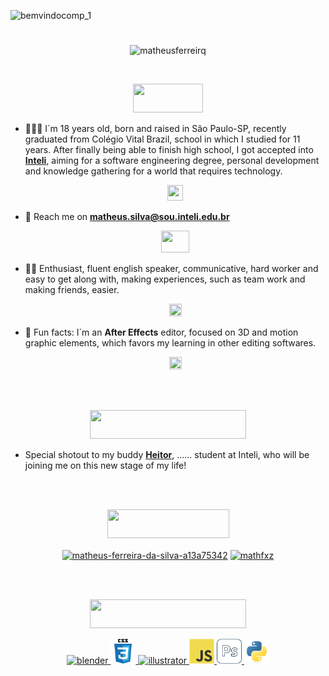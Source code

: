 ![bemvindocomp_1](https://github.com/user-attachments/assets/4825bd7e-61d7-4e3d-b447-2c4f10191ec0)
<h1 align="center"></h1>
<p align="center"> <img src="https://komarev.com/ghpvc/?username=matheusferreirq&label=Profile%20views&color=0e75b6&style=flat" alt="matheusferreirq" /> </p>

<br/>

<p align="center">
  <img width="112" height="46" src="https://github.com/user-attachments/assets/46f292a0-11ad-44a9-8402-8fac3771fc36">
</p>

- ​🧙🏽‍♂️​​ I´m 18 years old, born and raised in São Paulo-SP, recently graduated from Colégio Vital Brazil, school in which I studied for 11 years. After finally being able to finish high school, I got accepted into [**Inteli**](https://www.inteli.edu.br), aiming for a software engineering degree, personal development and knowledge gathering for a world that requires technology. <p align="center"><img src="https://github.com/user-attachments/assets/607f93a2-f93b-4209-891b-870c43240768" width="25" height="25"/>
</p>

- ​​​💬​ Reach me on **matheus.silva@sou.inteli.edu.br** <p align="center"><img src="https://github.com/user-attachments/assets/00ff0d00-fe01-4b4f-b324-d0ab0ee7b476" width="45" height="35"/>


- 👨‍💻​ Enthusiast, fluent english speaker, communicative, hard worker and easy to get along with, making experiences, such as team work and making friends, easier. <p align="center"><img src="https://github.com/user-attachments/assets/57e1f223-47c6-4de1-8e48-82f0b3033c78" width="20" height="20"/>

- 💫​ Fun facts: I´m an **After Effects** editor, focused on 3D and motion graphic elements, which favors my learning in other editing softwares. <p align="center"><img src="https://github.com/user-attachments/assets/c89d97ba-8768-4d12-9a39-22e3bc6a055f" width="20" height="20"/>

<br/>
<br/>

<p align="center">
  <img width="250" height="46" src="https://github.com/user-attachments/assets/5e138ff3-b812-4536-b5f8-01dd9ece251a">
</p>

- Special shotout to my buddy [**Heitor**](), ...... student at Inteli, who will be joining me on this new stage of my life!

<br/>
<br/>

<p align="center">
  <img width="195" height="46" src="https://github.com/user-attachments/assets/53e55bb2-1516-4fd9-8694-c52b19071555">
</p>


<p align="center">
<a href="https://linkedin.com/in/matheus-ferreira-da-silva-a13a75342" target="blank"><img align="center" src="https://raw.githubusercontent.com/rahuldkjain/github-profile-readme-generator/master/src/images/icons/Social/linked-in-alt.svg" alt="matheus-ferreira-da-silva-a13a75342" height="30" width="40" /></a>
<a href="https://instagram.com/mathfxz" target="blank"><img align="center" src="https://raw.githubusercontent.com/rahuldkjain/github-profile-readme-generator/master/src/images/icons/Social/instagram.svg" alt="mathfxz" height="30" width="40" /></a>
</p>

<br/>
<br/>

<p align="center">
  <img width="250" height="46" src="https://github.com/user-attachments/assets/78bb608a-388f-4eb2-a7a1-e54563b4e5fb">
</p>

<p align="center"> <a href="https://www.blender.org/" target="_blank" rel="noreferrer"> <img src="https://download.blender.org/branding/community/blender_community_badge_white.svg" alt="blender" width="40" height="40"/> </a> <a href="https://www.w3schools.com/css/" target="_blank" rel="noreferrer"> <img src="https://raw.githubusercontent.com/devicons/devicon/master/icons/css3/css3-original-wordmark.svg" alt="css3" width="40" height="40"/> </a> <a href="https://www.adobe.com/in/products/illustrator.html" target="_blank" rel="noreferrer"> <img src="https://www.vectorlogo.zone/logos/adobe_illustrator/adobe_illustrator-icon.svg" alt="illustrator" width="40" height="40"/> </a> <a href="https://developer.mozilla.org/en-US/docs/Web/JavaScript" target="_blank" rel="noreferrer"> <img src="https://raw.githubusercontent.com/devicons/devicon/master/icons/javascript/javascript-original.svg" alt="javascript" width="40" height="40"/> </a> <a href="https://www.photoshop.com/en" target="_blank" rel="noreferrer"> <img src="https://raw.githubusercontent.com/devicons/devicon/master/icons/photoshop/photoshop-line.svg" alt="photoshop" width="40" height="40"/> </a> <a href="https://www.python.org" target="_blank" rel="noreferrer"> <img src="https://raw.githubusercontent.com/devicons/devicon/master/icons/python/python-original.svg" alt="python" width="40" height="40"/> </a> </p>
